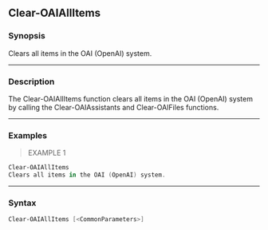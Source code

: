 Clear-OAIAllItems
-----------------

### Synopsis
Clears all items in the OAI (OpenAI) system.

---

### Description

The Clear-OAIAllItems function clears all items in the OAI (OpenAI) system by calling the Clear-OAIAssistants and Clear-OAIFiles functions.

---

### Examples
> EXAMPLE 1

```PowerShell
Clear-OAIAllItems
Clears all items in the OAI (OpenAI) system.
```

---

### Syntax
```PowerShell
Clear-OAIAllItems [<CommonParameters>]
```
